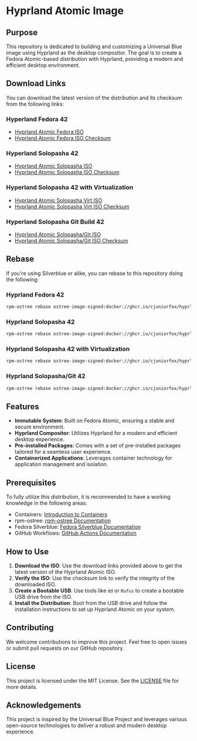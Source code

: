# Hyprland Atomic Image

## Purpose

This repository is dedicated to building and customizing a Universal Blue image using Hyprland as the desktop compositor. The goal is to create a Fedora Atomic-based distribution with Hyprland, providing a modern and efficient desktop environment.

## Download Links

You can download the latest version of the distribution and its checksum from the following links:

### Hyperland Fedora 42

- [Hyprland Atomic Fedora ISO](https://juniorfox-net-isos.s3.sa-east-1.amazonaws.com/hyprland-atomic-fedora-x86_64-42.iso)
- [Hyprland Atomic Fedora ISO Checksum](https://juniorfox-net-isos.s3.sa-east-1.amazonaws.com/hyprland-atomic-fedora-x86_64-42.iso-CHECKSUM)

### Hyperland Solopasha 42

- [Hyprland Atomic Solopasha ISO](https://juniorfox-net-isos.s3.sa-east-1.amazonaws.com/hyprland-atomic-solopasha-x86_64-42.iso)
- [Hyprland Atomic Solopasha ISO Checksum](https://juniorfox-net-isos.s3.sa-east-1.amazonaws.com/hyprland-atomic-solopasha-x86_64-42.iso-CHECKSUM)

### Hyperland Solopasha 42 with Virtualization

- [Hyprland Atomic Solopasha Virt ISO](https://juniorfox-net-isos.s3.sa-east-1.amazonaws.com/hyprland-atomic-solopasha-virt-x86_64-42.iso)
- [Hyprland Atomic Solopasha Virt ISO Checksum](https://juniorfox-net-isos.s3.sa-east-1.amazonaws.com/hyprland-atomic-solopasha-virt-x86_64-42.iso-CHECKSUM)

### Hyperland Solopasha Git Build 42

- [Hyprland Atomic Solopasha/Git ISO](https://juniorfox-net-isos.s3.sa-east-1.amazonaws.com/hyprland-atomic-git-x86_64-42.iso)
- [Hyprland Atomic Solopasha/Git ISO Checksum](https://juniorfox-net-isos.s3.sa-east-1.amazonaws.com/hyprland-atomic-git-x86_64-42.iso-CHECKSUM)

## Rebase

If you're using Silverblue or alike, you can rebase to this repository doing the following:

### Hyprland Fedora 42

```sh
rpm-ostree rebase ostree-image-signed:docker://ghcr.io/cjuniorfox/hyprland-atomic-fedora:42
```

### Hyprland Solopasha 42

```sh
rpm-ostree rebase ostree-image-signed:docker://ghcr.io/cjuniorfox/hyprland-atomic-solopasha:42
```

### Hyprland Solopasha 42 with Virtualization

```sh
rpm-ostree rebase ostree-image-signed:docker://ghcr.io/cjuniorfox/hyprland-atomic-solopasha-virt:42
```

### Hyprland Solopasha/Git 42

```sh
rpm-ostree rebase ostree-image-signed:docker://ghcr.io/cjuniorfox/hyprland-atomic-git:42
```

## Features

- **Immutable System**: Built on Fedora Atomic, ensuring a stable and secure environment.
- **Hyprland Compositor**: Utilizes Hyprland for a modern and efficient desktop experience.
- **Pre-installed Packages**: Comes with a set of pre-installed packages tailored for a seamless user experience.
- **Containerized Applications**: Leverages container technology for application management and isolation.

## Prerequisites

To fully utilize this distribution, it is recommended to have a working knowledge in the following areas:

- Containers: [Introduction to Containers](https://www.youtube.com/watch?v=SnSH8Ht3MIc)
- rpm-ostree: [rpm-ostree Documentation](https://coreos.github.io/rpm-ostree/container/)
- Fedora Silverblue: [Fedora Silverblue Documentation](https://docs.fedoraproject.org/en-US/fedora-silverblue/)
- GitHub Workflows: [GitHub Actions Documentation](https://docs.github.com/en/actions/using-workflows)

## How to Use

1. **Download the ISO**: Use the download links provided above to get the latest version of the Hyprland Atomic ISO.
2. **Verify the ISO**: Use the checksum link to verify the integrity of the downloaded ISO.
3. **Create a Bootable USB**: Use tools like `dd` or `Rufus` to create a bootable USB drive from the ISO.
4. **Install the Distribution**: Boot from the USB drive and follow the installation instructions to set up Hyprland Atomic on your system.

## Contributing

We welcome contributions to improve this project. Feel free to open issues or submit pull requests on our GitHub repository.

## License

This project is licensed under the MIT License. See the [LICENSE](LICENSE) file for more details.

## Acknowledgements

This project is inspired by the Universal Blue Project and leverages various open-source technologies to deliver a robust and modern desktop experience.
